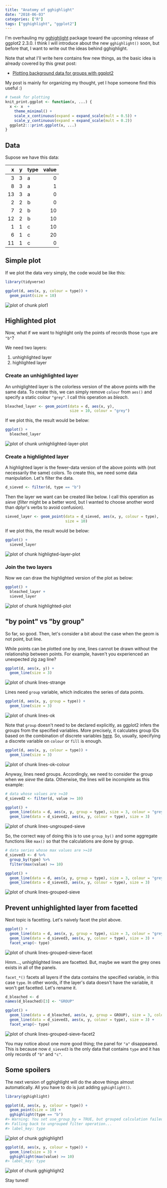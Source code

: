 ```yaml
---
title: "Anatomy of gghighlight"
date: "2018-06-03"
categories: ["R"]
tags: ["gghighlight", "ggplot2"]
---
```




I'm overhauling my [gghighlight](https://github.com/yutannihilation/gghighlight) package toward the upcoming release of ggplot2 2.3.0. I think I will introduce about the new `gghighlight()` soon, but before that, I want to write out the ideas behind gghighlight.

Note that what I'll write here contains few new things, as the basic idea is already covered by this great post:

* [Plotting background data for groups with ggplot2](https://drsimonj.svbtle.com/plotting-background-data-for-groups-with-ggplot2)

My post is mainly for organizing my thought, yet I hope someone find this useful :)


```r
# tweak for plotting
knit_print.ggplot <- function(x, ...) {
  x <- x  +
    theme_minimal() +
    scale_x_continuous(expand = expand_scale(mult = 0.5)) +
    scale_y_continuous(expand = expand_scale(mult = 0.2))
  ggplot2:::print.ggplot(x, ...)
}
```


## Data

Supose we have this data:


|  x|  y|type | value|
|--:|--:|:----|-----:|
|  3|  3|a    |     0|
|  8|  3|a    |     1|
| 13|  3|a    |     0|
|  2|  2|b    |     0|
|  7|  2|b    |    10|
| 12|  2|b    |    10|
|  1|  1|c    |    10|
|  6|  1|c    |    20|
| 11|  1|c    |     0|

## Simple plot

If we plot the data very simply, the code would be like this:


```r
library(tidyverse)

ggplot(d, aes(x, y, colour = type)) +
  geom_point(size = 10)
```

![plot of chunk plot1](/post/2018-06-03-anatomy-of-gghighlight_files/figure-html/plot1-1.png)

## Highlighted plot

Now, what if we want to highlight only the points of records those `type` are `"b"`?

We need two layers:

1. unhighlighted layer
2. highlighted layer

### Create an unhighlighted layer

An unhiglighted layer is the colorless version of the above points with the same data.
To create this, we can simply remove `colour` from `aes()` and specify a static colour `"grey"`. I call this operation as *bleach*.


```r
bleached_layer <- geom_point(data = d, aes(x, y),
                             size = 10, colour = "grey")
```

If we plot this, the result would be below:


```r
ggplot() +
  bleached_layer
```

![plot of chunk unhighlighted-layer-plot](/post/2018-06-03-anatomy-of-gghighlight_files/figure-html/unhighlighted-layer-plot-1.png)

### Create a highlighted layer

A highlighted layer is the fewer-data version of the above points with (not necessarily the same) colors.
To create this, we need some data manipulation. Let's filter the data.


```r
d_sieved <- filter(d, type == "b")
```

Then the layer we want can be created like below. I call this operation as *sieve* (*filter* might be a better word, but I wanted to choose another word than dplyr's verbs to avoid confusion).


```r
sieved_layer <- geom_point(data = d_sieved, aes(x, y, colour = type),
                           size = 10)
```

If we plot this, the result would be below:


```r
ggplot() +
  sieved_layer
```

![plot of chunk highligted-layer-plot](/post/2018-06-03-anatomy-of-gghighlight_files/figure-html/highligted-layer-plot-1.png)

### Join the two layers

Now we can draw the highlighted version of the plot as below:


```r
ggplot() +
  bleached_layer +
  sieved_layer
```

![plot of chunk highlighted-plot](/post/2018-06-03-anatomy-of-gghighlight_files/figure-html/highlighted-plot-1.png)

## "by point" vs "by group"

So far, so good. Then, let's consider a bit about the case when the geom is not point, but line.

While points can be plotted one by one, lines cannot be drawn without the relationship between points. For example, haven't you experienced an unexpected zig zag line?


```r
ggplot(d, aes(x, y)) +
  geom_line(size = 3)
```

![plot of chunk lines-strange](/post/2018-06-03-anatomy-of-gghighlight_files/figure-html/lines-strange-1.png)

Lines need `group` variable, which indicates the series of data points.


```r
ggplot(d, aes(x, y, group = type)) +
  geom_line(size = 3)
```

![plot of chunk lines-ok](/post/2018-06-03-anatomy-of-gghighlight_files/figure-html/lines-ok-1.png)

Note that `group` doesn't need to be declared explicitly, as ggplot2 infers the groups from the specified variables. More precisely, it calculates group IDs based on the combination of discrete variables [here](https://github.com/tidyverse/ggplot2/blob/8778b48b37d8b7e41c0f4f213031fb47810e70aa/R/grouping.r#L11-L28). So, usually, specifying a discrete variable on `colour` or `fill` is enough.


```r
ggplot(d, aes(x, y, colour = type)) +
  geom_line(size = 3)
```

![plot of chunk lines-ok-colour](/post/2018-06-03-anatomy-of-gghighlight_files/figure-html/lines-ok-colour-1.png)

Anyway, lines need groups. Accordingly, we need to consider the group when we *sieve* the data. Otherwise, the lines will be incomplete as this example:


```r
# data whose values are >=10
d_sieved2 <- filter(d, value >= 10)

ggplot() +
  geom_line(data = d, aes(x, y, group = type), size = 3, colour = "grey") +
  geom_line(data = d_sieved2, aes(x, y, colour = type), size = 3)
```

![plot of chunk lines-ungrouped-sieve](/post/2018-06-03-anatomy-of-gghighlight_files/figure-html/lines-ungrouped-sieve-1.png)

So, the correct way of doing this is to use `group_by()` and some aggregate functions like `max()` so that the calculations are done by group.


```r
# data series whose max values are >=10
d_sieved3 <- d %>%
  group_by(type) %>% 
  filter(max(value) >= 10)

ggplot() +
  geom_line(data = d, aes(x, y, group = type), size = 3, colour = "grey") +
  geom_line(data = d_sieved3, aes(x, y, colour = type), size = 3)
```

![plot of chunk lines-grouped-sieve](/post/2018-06-03-anatomy-of-gghighlight_files/figure-html/lines-grouped-sieve-1.png)

## Prevent unhighlighted layer from facetted

Next topic is facetting. Let's naively facet the plot above.


```r
ggplot() +
  geom_line(data = d, aes(x, y, group = type), size = 3, colour = "grey") +
  geom_line(data = d_sieved3, aes(x, y, colour = type), size = 3) +
  facet_wrap(~ type)
```

![plot of chunk lines-grouped-sieve-facet](/post/2018-06-03-anatomy-of-gghighlight_files/figure-html/lines-grouped-sieve-facet-1.png)

Hmm..., unhighlighted lines are facetted. But, maybe we want the grey ones exists in all of the panels.

`facet_*()` facets all layers if the data contains the specified variable, in this case `type`. In other words, if the layer's data doesn't have the variable, it won't get facetted. Let's rename it.


```r
d_bleached <- d
names(d_bleached)[3] <- "GROUP"

ggplot() +
  geom_line(data = d_bleached, aes(x, y, group = GROUP), size = 3, colour = "grey") +
  geom_line(data = d_sieved3, aes(x, y, colour = type), size = 3) +
  facet_wrap(~ type)
```

![plot of chunk lines-grouped-sieve-facet2](/post/2018-06-03-anatomy-of-gghighlight_files/figure-html/lines-grouped-sieve-facet2-1.png)

You may notice about one more good thing; the panel for `"a"` disappeared.
This is because now `d_sieved3` is the only data that contains `type` and it has only records of `"b"` and `"c"`.

## Some spoilers

The next version of gghighlight will do the above things almost automatically. All you have to do is just adding `gghighlight()`.


```r
library(gghighlight)

ggplot(d, aes(x, y, colour = type)) +
  geom_point(size = 10) +
  gghighlight(type == "b")
#> Warning: You set use_group_by = TRUE, but grouped calculation failed.
#> Falling back to ungrouped filter operation...
#> label_key: type
```

![plot of chunk gghighlight1](/post/2018-06-03-anatomy-of-gghighlight_files/figure-html/gghighlight1-1.png)


```r
ggplot(d, aes(x, y, colour = type)) +
  geom_line(size = 3) +
  gghighlight(max(value) >= 10)
#> label_key: type
```

![plot of chunk gghighlight2](/post/2018-06-03-anatomy-of-gghighlight_files/figure-html/gghighlight2-1.png)

Stay tuned!

